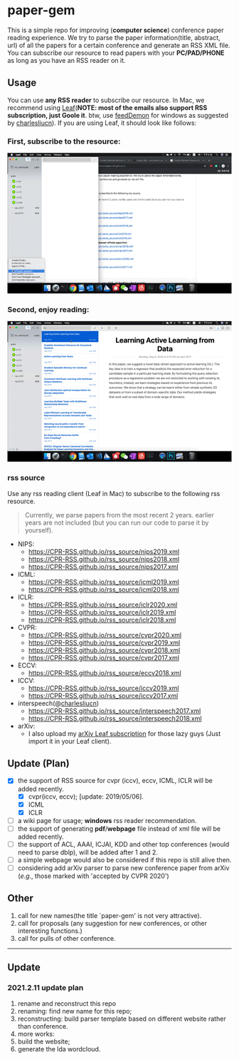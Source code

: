 # paper-gem

This is a simple repo for improving (**computer science**) conference paper reading experience. We try to parse the paper information(title, abstract, url) of all the papers for a certain conference and generate an RSS XML file. You can subscribe our resource to read papers with your **PC/PAD/PHONE** as long as you have an RSS reader on it.

## Usage

You can use **any RSS reader** to subscribe our resource. In Mac, we recommend using [Leaf](https://itunes.apple.com/cn/app/leaf-rss-%E6%96%B0%E9%97%BB%E9%98%85%E8%AF%BB%E5%99%A8/id576338668?mt=12)(**NOTE: most of the emails also support RSS subscription, just Goole it**. btw, use [feedDemon](http://www.feeddemon.com/) for windows as suggested by [charlesliucn](https://github.com/charlesliucn)). If you are using Leaf, it should look like follows:
### First, subscribe to the resource:

![leaf-sub.gif](leaf-sub.gif)

### Second, enjoy reading:

![rss-example.gif](rss-example.gif)
### rss source
Use any rss reading client (Leaf in Mac) to subscribe to the following rss resource.
> Currently, we parse papers from the most recent 2 years. earlier years are not included (but you can run our code to parse it by yourself).
+ NIPS:
  + https://CPR-RSS.github.io/rss_source/nips2019.xml
  + https://CPR-RSS.github.io/rss_source/nips2018.xml
  + https://CPR-RSS.github.io/rss_source/nips2017.xml
+ ICML:
  + https://CPR-RSS.github.io/rss_source/icml2019.xml
  + https://CPR-RSS.github.io/rss_source/icml2018.xml
+ ICLR:
  + https://CPR-RSS.github.io/rss_source/iclr2020.xml
  + https://CPR-RSS.github.io/rss_source/iclr2019.xml
  + https://CPR-RSS.github.io/rss_source/iclr2018.xml
+ CVPR:
  + https://CPR-RSS.github.io/rss_source/cvpr2020.xml
  + https://CPR-RSS.github.io/rss_source/cvpr2019.xml
  + https://CPR-RSS.github.io/rss_source/cvpr2018.xml
  + https://CPR-RSS.github.io/rss_source/cvpr2017.xml
+ ECCV:
  + https://CPR-RSS.github.io/rss_source/eccv2018.xml
+ ICCV:
  + https://CPR-RSS.github.io/rss_source/iccv2019.xml
  + https://CPR-RSS.github.io/rss_source/iccv2017.xml
+ interspeech(@[charlesliucn](https://github.com/charlesliucn))
  + https://CPR-RSS.github.io/rss_source/interspeech2017.xml
  + https://CPR-RSS.github.io/rss_source/interspeech2018.xml
+ arXiv:
  + I also upload my [arXiv Leaf subscription](https://github.com/paper-gem/paper-gem.github.io/blob/master/Leaf%20Subscriptions.xml) for those lazy guys (Just import it in your Leaf client).
## Update (Plan)

* [x] the support of RSS source for cvpr (iccv), eccv, ICML, ICLR will be added recently.
  * [x] cvpr(iccv, eccv);  \[update: 2019/05/06\].
  * [x] ICML
  * [x] ICLR
* [ ] a wiki page for usage; **windows** rss reader recommendation.
* [ ] the support of generating **pdf**/**webpage** file instead of xml file will be added recently.
* [ ] the support of ACL, AAAI, ICJAI, KDD and other top conferences (would need to parse dblp), will be added after 1 and 2.
* [ ] a simple webpage would also be considered if this repo is still alive then.
* [ ] considering add arXiv parser to parse new conference paper from arXiv (*e.g.*, those marked with 'accepted by CVPR 2020')

## Other

1. call for new names(the title `paper-gem' is not very attractive).
2. call for proposals (any suggestion for new conferences, or other interesting functions.)
3. call for pulls of other conference.

---

## Update
### 2021.2.11 update plan

1. rename and reconstruct this repo
2. renaming: find new name for this repo;
3. reconstructing: build parser template based on different website rather than conference.
4. more works:
  1. build the website;
  2. generate the lda wordcloud.
